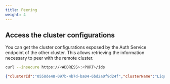 ```yaml
---
title: Peering 
weight: 4
---
```

## Access the cluster configurations

You can get the cluster configurations exposed by the Auth Service endpoint of the other cluster. This allows retrieving
the information necessary to peer with the remote cluster.

```bash
curl --insecure https://<ADDRESS>:<PORT>/ids
```

```json
{"clusterId":"0558de48-097b-4b7d-ba04-6bd2a0f9d24f","clusterName":"LiqoCluster0692","guestNamespace":"liqo"}
```
